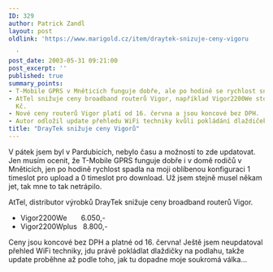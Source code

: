 ```yaml
---
ID: 329
author: Patrick Zandl
layout: post
oldlink: 'https://www.marigold.cz/item/draytek-snizuje-ceny-vigoru

  '
post_date: 2003-05-31 09:21:00
post_excerpt: ''
published: true
summary_points:
- T-Mobile GPRS v Mněticích funguje dobře, ale po hodině se rychlost sníží.
- AtTel snižuje ceny broadband routerů Vigor, například Vigor2200We stojí 6.050,-
  Kč.
- Nové ceny routerů Vigor platí od 16. června a jsou koncové bez DPH.
- Autor odložil update přehledu WiFi techniky kvůli pokládání dlaždiček.
title: "DrayTek snižuje ceny Vigorů"
---
```


<p>
V pátek jsem byl v Pardubicích, nebylo času a možností to zde updatovat. Jen musím ocenit, že T-Mobile GPRS funguje dobře i v domě rodičů v Mněticích, jen po hodině rychlost spadla na moji oblíbenou konfiguraci 1 timeslot pro upload a 0 timeslot pro download. Už jsem stejně musel někam jet, tak mne to tak netrápilo. </p>

<p>
AtTel, distributor výrobků DrayTek snižuje ceny broadband routerů Vigor. </p>

<UL>
<LI>Vigor2200We&#160;&#160;&#160;&#160;&#160;&#160; 6.050,-&#160;</LI>
<LI>Vigor2200Wplus&#160;&#160; 8.800,-&#160;</LI></UL>
<p>
Ceny jsou koncové bez DPH a platné od 16. června! Ještě jsem neupdatoval přehled WiFi techniky, jdu právě pokládlat dlaždičky na podlahu, takže update proběhne až podle toho, jak tu dopadne moje soukromá válka...</p>